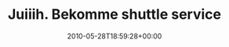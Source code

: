 ---
retweeted: false
source: <a href="http://twitter.com" rel="nofollow">Twitter Web Client</a>
entities:
  hashtags: []
  symbols: []
  user_mentions:
  - name: Rap
    screen_name: oRAPo
    indices:
    - '36'
    - '42'
    id_str: '102157232'
    id: '102157232'
  urls: []
display_text_range:
- '0'
- '79'
favorite_count: '0'
id_str: '14925822433'
truncated: false
retweet_count: '0'
id: '14925822433'
created_at: Fri May 28 18:59:28 +0000 2010
favorited: false
full_text: Juiiih. Bekomme shuttle service von [@oRAPo](https://twitter.com/oRAPo)
  - dann gleich ab ins Paris Syndrome.
lang: de
tags:
- pesos:twitter
date: '2010-05-28T18:59:28+00:00'
src: https://twitter.com/bascht/status/14925822433
original_url: https://twitter.com/bascht/status/14925822433
type: twitter_tweet
text: Juiiih. Bekomme shuttle service von [@oRAPo](https://twitter.com/oRAPo) - dann
  gleich ab ins Paris Syndrome.
title: Juiiih. Bekomme shuttle service

---